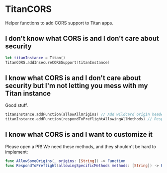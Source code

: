 # TitanCORS

Helper functions to add CORS support to Titan apps.

## I don't know what CORS is and I don't care about security

```swift
let titanInstance = Titan()
TitanCORS.addInsecureCORSSupport(titanInstance)
```

## I know what CORS is and I don't care about security but I'm not letting you mess with my Titan instance

Good stuff.

```swift
titanInstance.addFunction(allowAllOrigins) // Add wildcard origin header to all responses
titanInstance.addFunction(respondToPreflightAllowingAllMethods) // Respond to a CORS preflight option request allowing all methods requested
```

## I know what CORS is and I want to customize it

Please open a PR! We need these methods, and they shouldn't be hard to implement:

```swift
func AllowSomeOrigins(_ origins: [String]) -> Function
func RespondToPreflight(allowingSpecificMethods methods: [String]) -> Function
```
